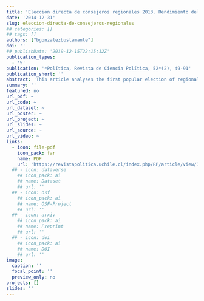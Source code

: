 ```yaml
---
title: 'Elección directa de consejeros regionales 2013. Rendimiento del capital político, familiar y económico en una nueva arena electoral en Chile'
date: '2014-12-31'
slug: eleccion-directa-de-consejeros-regionales
## categories: []
## tags: []
authors: ["bgonzalezbustamante"]
doi: ''
## publishDate: '2019-12-15T22:15:12Z'
publication_types:
  - '5'
publication: '*Política, Revista de Ciencia Política, 52*(2), 49-91'
publication_short: ''
abstract: 'This article analyses the first popular election of regional councillors in Chile, a post which, before 2013, was chosen by local government representatives. The database used contains electoral and biographical information for each candidate (N = 1,382), which is compared to similar data for candidates in all Chilean elections between 1989-2013 (N = 50,462). This paper analyses electoral results and the factors that determine the election as a regional council member, using the concept of species of capital used in political sociology. It presents a descriptive analysis and maximum likelihood logit model. It finds that political and economic capitals are relevant factors for electoral success.'
summary: ''
featured: no
url_pdf: ~
url_code: ~
url_dataset: ~
url_poster: ~
url_project: ~
url_slides: ~
url_source: ~
url_video: ~
links:
  - icon: file-pdf
    icon_pack: far
    name: PDF
    url: 'https://revistapolitica.uchile.cl/index.php/RP/article/view/36137'
  ## - icon: dataverse
    ## icon_pack: ai
    ## name: Dataset
    ## url: ''
  ## - icon: osf
    ## icon_pack: ai
    ## name: OSF-Project
    ## url: ''
  ## - icon: arxiv
    ## icon_pack: ai
    ## name: Preprint
    ## url: ''
  ## - icon: doi
    ## icon_pack: ai
    ## name: DOI
    ## url: ''
image:
  caption: ''
  focal_point: ''
  preview_only: no
projects: []
slides: ''
---
```

